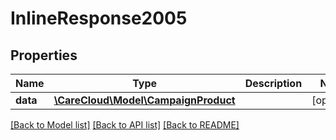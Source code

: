 # InlineResponse2005

## Properties
Name | Type | Description | Notes
------------ | ------------- | ------------- | -------------
**data** | [**\CareCloud\Model\CampaignProduct**](CampaignProduct.md) |  | [optional] 

[[Back to Model list]](../../README.md#documentation-for-models) [[Back to API list]](../../README.md#documentation-for-api-endpoints) [[Back to README]](../../README.md)

